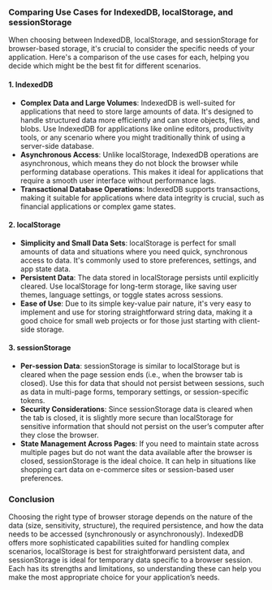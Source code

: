 ### Comparing Use Cases for IndexedDB, localStorage, and sessionStorage

When choosing between IndexedDB, localStorage, and sessionStorage for browser-based storage, it's crucial to consider the specific needs of your application. Here's a comparison of the use cases for each, helping you decide which might be the best fit for different scenarios.

#### 1. IndexedDB
- **Complex Data and Large Volumes**: IndexedDB is well-suited for applications that need to store large amounts of data. It's designed to handle structured data more efficiently and can store objects, files, and blobs. Use IndexedDB for applications like online editors, productivity tools, or any scenario where you might traditionally think of using a server-side database.
- **Asynchronous Access**: Unlike localStorage, IndexedDB operations are asynchronous, which means they do not block the browser while performing database operations. This makes it ideal for applications that require a smooth user interface without performance lags.
- **Transactional Database Operations**: IndexedDB supports transactions, making it suitable for applications where data integrity is crucial, such as financial applications or complex game states.

#### 2. localStorage
- **Simplicity and Small Data Sets**: localStorage is perfect for small amounts of data and situations where you need quick, synchronous access to data. It's commonly used to store preferences, settings, and app state data.
- **Persistent Data**: The data stored in localStorage persists until explicitly cleared. Use localStorage for long-term storage, like saving user themes, language settings, or toggle states across sessions.
- **Ease of Use**: Due to its simple key-value pair nature, it's very easy to implement and use for storing straightforward string data, making it a good choice for small web projects or for those just starting with client-side storage.

#### 3. sessionStorage
- **Per-session Data**: sessionStorage is similar to localStorage but is cleared when the page session ends (i.e., when the browser tab is closed). Use this for data that should not persist between sessions, such as data in multi-page forms, temporary settings, or session-specific tokens.
- **Security Considerations**: Since sessionStorage data is cleared when the tab is closed, it is slightly more secure than localStorage for sensitive information that should not persist on the user’s computer after they close the browser.
- **State Management Across Pages**: If you need to maintain state across multiple pages but do not want the data available after the browser is closed, sessionStorage is the ideal choice. It can help in situations like shopping cart data on e-commerce sites or session-based user preferences.

### Conclusion
Choosing the right type of browser storage depends on the nature of the data (size, sensitivity, structure), the required persistence, and how the data needs to be accessed (synchronously or asynchronously). IndexedDB offers more sophisticated capabilities suited for handling complex scenarios, localStorage is best for straightforward persistent data, and sessionStorage is ideal for temporary data specific to a browser session. Each has its strengths and limitations, so understanding these can help you make the most appropriate choice for your application’s needs.